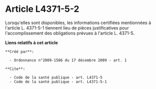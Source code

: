 # Article L4371-5-2

Lorsqu'elles sont disponibles, les informations certifiées mentionnées à l'article L. 4371-5-1 tiennent lieu de pièces
justificatives pour l'accomplissement des obligations prévues à l'article L. 4371-5.

**Liens relatifs à cet article**

	**Créé par**:

	  - Ordonnance n°2009-1586 du 17 décembre 2009 - art. 1

	**Cite**:

	  - Code de la santé publique - art. L4371-5
	  - Code de la santé publique - art. L4371-5-1
